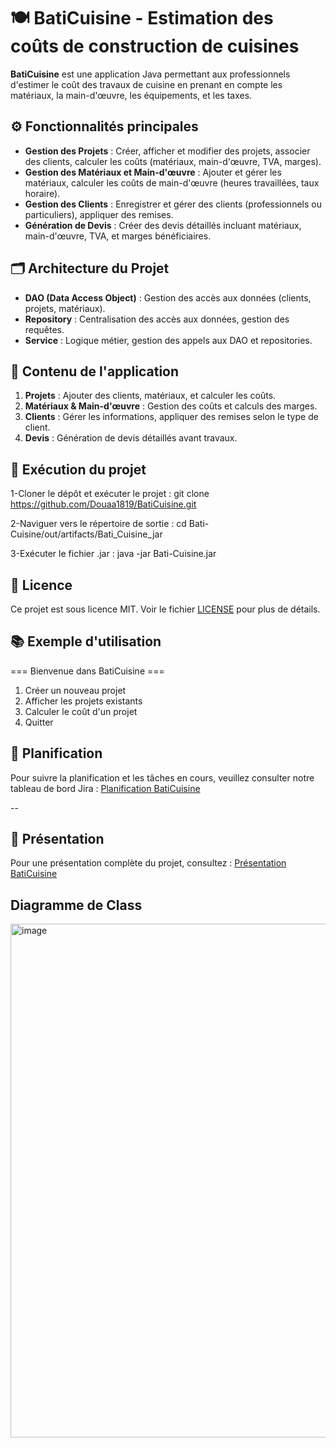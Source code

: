 # 🍽️ BatiCuisine - Estimation des coûts de construction de cuisines

**BatiCuisine** est une application Java permettant aux professionnels d'estimer le coût des travaux de cuisine en prenant en compte les matériaux, la main-d'œuvre, les équipements, et les taxes.

## ⚙️ Fonctionnalités principales
- **Gestion des Projets** : Créer, afficher et modifier des projets, associer des clients, calculer les coûts (matériaux, main-d'œuvre, TVA, marges).
- **Gestion des Matériaux et Main-d'œuvre** : Ajouter et gérer les matériaux, calculer les coûts de main-d'œuvre (heures travaillées, taux horaire).
- **Gestion des Clients** : Enregistrer et gérer des clients (professionnels ou particuliers), appliquer des remises.
- **Génération de Devis** : Créer des devis détaillés incluant matériaux, main-d'œuvre, TVA, et marges bénéficiaires.

## 🗂️ Architecture du Projet
- **DAO (Data Access Object)** : Gestion des accès aux données (clients, projets, matériaux).
- **Repository** : Centralisation des accès aux données, gestion des requêtes.
- **Service** : Logique métier, gestion des appels aux DAO et repositories.

## 📂 Contenu de l'application
1. **Projets** : Ajouter des clients, matériaux, et calculer les coûts.
2. **Matériaux & Main-d'œuvre** : Gestion des coûts et calculs des marges.
3. **Clients** : Gérer les informations, appliquer des remises selon le type de client.
4. **Devis** : Génération de devis détaillés avant travaux.

## 🚀 Exécution du projet
1-Cloner le dépôt et exécuter le projet :
git clone https://github.com/Douaa1819/BatiCuisine.git

2-Naviguer vers le répertoire de sortie :
cd Bati-Cuisine/out/artifacts/Bati_Cuisine_jar

3-Exécuter le fichier .jar :
java -jar Bati-Cuisine.jar

## 📝 Licence
Ce projet est sous licence MIT. Voir le fichier [LICENSE](LICENSE) pour plus de détails.

## 📚 Exemple d'utilisation

=== Bienvenue dans BatiCuisine ===
1. Créer un nouveau projet
2. Afficher les projets existants
3. Calculer le coût d'un projet
4. Quitter
   
## 📅 Planification
Pour suivre la planification et les tâches en cours, veuillez consulter notre tableau de bord Jira : [Planification BatiCuisine](https://douaa123.atlassian.net/jira/software/c/projects/BC/boards/8/backlog)

--

## 🎤 Présentation
Pour une présentation complète du projet, consultez : [Présentation BatiCuisine](https://www.canva.com/design/DAGRluMyKHQ/zxiKguEgDM12ZpsvVe3QtQ/edit?utm_content=DAGRluMyKHQ&utm_campaign=designshare&utm_medium=link2&utm_source=sharebutton)

##  Diagramme de Class
<img width="822" alt="image" src="https://github.com/user-attachments/assets/0b245d91-0ed3-4003-8642-58556dc37981">


